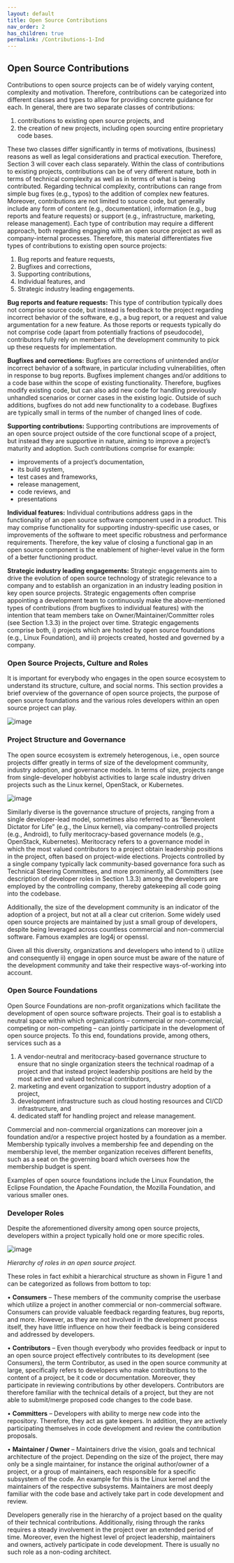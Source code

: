```yaml
---
layout: default
title: Open Source Contributions
nav_order: 2
has_children: true
permalink: /Contributions-1-Ind
---
```



## Open Source Contributions
Contributions to open source projects can be of widely varying content, complexity and motivation. Therefore, contributions can be categorized into different classes and types to allow for providing concrete guidance for each.
In general, there are two separate classes of contributions:

1.	contributions to existing open source projects, and
2.	the creation of new projects, including open sourcing entire proprietary code bases.

These two classes differ significantly in terms of motivations, (business) reasons as well as legal considerations and practical execution. Therefore, Section 3 will cover each class separately.
Within the class of contributions to existing projects, contributions can be of very different nature, both in terms of technical complexity as well as in terms of what is being contributed. Regarding technical complexity, contributions can range from simple bug fixes (e.g., typos) to the addition of complex new features. Moreover, contributions are not limited to source code, but generally include any form of content (e.g., documentation), information (e.g., bug reports and feature requests) or support (e.g., infrastructure, marketing, release management).
Each type of contribution may require a different approach, both regarding engaging with an open source project as well as company-internal processes. Therefore, this material differentiates five types of contributions to existing open source projects:

1.	Bug reports and feature requests,
2.	Bugfixes and corrections,
3.	Supporting contributions,
4.	Individual features, and
5.	Strategic industry leading engagements.

**Bug reports and feature requests:** This type of contribution typically does not comprise source code, but instead is feedback to the project regarding incorrect behavior of the software, e.g., a bug report, or a request and value argumentation for a new feature. As those reports or requests typically do not comprise code (apart from potentially fractions of pseudocode), contributors fully rely on members of the development community to pick up these requests for implementation.

**Bugfixes and corrections:** Bugfixes are corrections of unintended and/or incorrect behavior of a software, in particular including vulnerabilities, often in response to bug reports. Bugfixes implement changes and/or additions to a code base within the scope of existing functionality. Therefore, bugfixes modify existing code, but can also add new code for handling previously unhandled scenarios or corner cases in the existing logic. Outside of such additions, bugfixes do not add new functionality to a codebase. Bugfixes are typically small in terms of the number of changed lines of code.

**Supporting contributions:** Supporting contributions are improvements of an open source project outside of the core functional scope of a project, but instead they are supportive in nature, aiming to improve a project’s maturity and adoption. Such contributions comprise for example:
-	improvements of a project’s documentation,
-	its build system,
-	test cases and frameworks,
-	release management,
-	code reviews, and
-	presentations

**Individual features:** Individual contributions address gaps in the functionality of an open source software component used in a product. This may comprise functionality for supporting industry-specific use cases, or improvements of the software to meet specific robustness and performance requirements. Therefore, the key value of closing a functional gap in an open source component is the enablement of higher-level value in the form of a better functioning product.

**Strategic industry leading engagements:** Strategic engagements aim to drive the evolution of open source technology of strategic relevance to a company and to establish an organization in an industry leading position in key open source projects. Strategic engagements often comprise appointing a development team to continuously make the above-mentioned types of contributions (from bugfixes to individual features) with the intention that team members take on Owner/Maintainer/Committer roles (see Section 1.3.3) in the project over time. Strategic engagements comprise both, i) projects which are hosted by open source foundations (e.g., Linux Foundation), and ii) projects created, hosted and governed by a company.

### Open Source Projects, Culture and Roles
It is important for everybody who engages in the open source ecosystem to understand its structure, culture, and social norms. This section provides a brief overview of the governance of open source projects, the purpose of open source foundations and the various roles developers within an open source project can play.

 ![image](https://github.com/ExpertLearningLab/foss-learning/assets/126161450/18a93818-b7a2-49b1-a219-dfe38d0d3697)


### Project Structure and Governance
The open source ecosystem is extremely heterogenous, i.e., open source projects differ greatly in terms of size of the development community, industry adoption, and governance models.
In terms of size, projects range from single-developer hobbyist activities to large scale industry driven projects such as the Linux kernel, OpenStack, or Kubernetes.

 ![image](https://github.com/ExpertLearningLab/foss-learning/assets/126161450/bf69b10c-07bd-47dd-a770-b325c920e5eb)


Similarly diverse is the governance structure of projects, ranging from a single developer-lead model, sometimes also referred to as “Benevolent Dictator for Life” (e.g., the Linux kernel), via company-controlled projects (e.g., Android), to fully meritocracy-based governance models (e.g., OpenStack, Kubernetes). Meritocracy refers to a governance model in which the most valued contributors to a project obtain leadership positions in the project, often based on project-wide elections. Projects controlled by a single company typically lack community-based governance fora such as Technical Steering Committees, and more prominently, all Committers (see description of developer roles in Section 1.3.3) among the developers are employed by the controlling company, thereby gatekeeping all code going into the codebase.

Additionally, the size of the development community is an indicator of the adoption of a project, but not at all a clear cut criterion. Some widely used open source projects are maintained by just a small group of developers, despite being leveraged across countless commercial and non-commercial software. Famous examples are log4j or openssl. 

Given all this diversity, organizations and developers who intend to i) utilize and consequently ii) engage in open source must be aware of the nature of the development community and take their respective ways-of-working into account.

### Open Source Foundations
Open Source Foundations are non-profit organizations which facilitate the development of open source software projects. Their goal is to establish a neutral space within which organizations – commercial or non-commercial, competing or non-competing – can jointly participate in the development of open source projects. To this end, foundations provide, among others, services such as a

1.	A vendor-neutral and meritocracy-based governance structure to ensure that no single organization steers the technical roadmap of a project and that instead project leadership positions are held by the most active and valued technical contributors,
2.	marketing and event organization to support industry adoption of a project, 
3.	development infrastructure such as cloud hosting resources and CI/CD infrastructure, and
4.	dedicated staff for handling project and release management.

Commercial and non-commercial organizations can moreover join a foundation and/or a respective project hosted by a foundation as a member. Membership typically involves a membership fee and depending on the membership level, the member organization receives different benefits, such as a seat on the governing board which oversees how the membership budget is spent.

Examples of open source foundations include the Linux Foundation, the Eclipse Foundation, the Apache Foundation, the Mozilla Foundation, and various smaller ones.

### Developer Roles
Despite the aforementioned diversity among open source projects, developers within a project typically hold one or more specific roles.

 ![image](https://github.com/ExpertLearningLab/foss-learning/assets/126161450/48f6b5b9-3713-4549-b087-bf87dc74f13d)

_Hierarchy of roles in an open source project._

These roles in fact exhibit a hierarchical structure as shown in Figure 1 and can be categorized as follows from bottom to top:

•	**Consumers** – These members of the community comprise the userbase which utilize a project in another commercial or non-commercial software. Consumers can provide valuable feedback regarding features, bug reports, and more. However, as they are not involved in the development process itself, they have little influence on how their feedback is being considered and addressed by developers.

•	**Contributors** – Even though everybody who provides feedback or input to an open source project effectively contributes to its development (see Consumers), the term Contributor, as used in the open source community at large, specifically refers to developers who make contributions to the content of a project, be it code or documentation. Moreover, they participate in reviewing contributions by other developers. Contributors are therefore familiar with the technical details of a project, but they are not able to submit/merge proposed code changes to the code base.

•	**Committers** – Developers with ability to merge new code into the repository. Therefore, they act as gate keepers. In addition, they are actively participating themselves in code development and review the contribution proposals.

•	**Maintainer / Owner** – Maintainers drive the vision, goals and technical architecture of the project. Depending on the size of the project, there may only be a single maintainer, for instance the original author/owner of a project, or a group of maintainers, each responsible for a specific subsystem of the code. An example for this is the Linux kernel and the maintainers of the respective subsystems. Maintainers are most deeply familiar with the code base and actively take part in code development and review.

Developers generally rise in the hierarchy of a project based on the quality of their technical contributions. Additionally, rising through the ranks requires a steady involvement in the project over an extended period of time. Moreover, even the highest level of project leadership, maintainers and owners, actively participate in code development. There is usually no such role as a non-coding architect.
